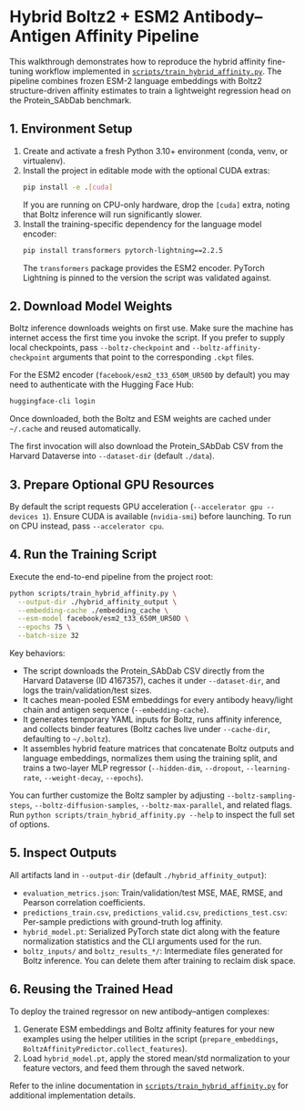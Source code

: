 # Hybrid Boltz2 + ESM2 Antibody–Antigen Affinity Pipeline

This walkthrough demonstrates how to reproduce the hybrid affinity fine-tuning workflow implemented in [`scripts/train_hybrid_affinity.py`](../scripts/train_hybrid_affinity.py). The pipeline combines frozen ESM-2 language embeddings with Boltz2 structure-driven affinity estimates to train a lightweight regression head on the Protein_SAbDab benchmark.

## 1. Environment Setup

1. Create and activate a fresh Python 3.10+ environment (conda, venv, or virtualenv).
2. Install the project in editable mode with the optional CUDA extras:
   ```bash
   pip install -e .[cuda]
   ```
   If you are running on CPU-only hardware, drop the `[cuda]` extra, noting that Boltz inference will run significantly slower.
3. Install the training-specific dependency for the language model encoder:
   ```bash
   pip install transformers pytorch-lightning==2.2.5
   ```
   The `transformers` package provides the ESM2 encoder. PyTorch Lightning is pinned to the version the script was validated against.

## 2. Download Model Weights

Boltz inference downloads weights on first use. Make sure the machine has internet access the first time you invoke the script. If you prefer to supply local checkpoints, pass `--boltz-checkpoint` and `--boltz-affinity-checkpoint` arguments that point to the corresponding `.ckpt` files.

For the ESM2 encoder (`facebook/esm2_t33_650M_UR50D` by default) you may need to authenticate with the Hugging Face Hub:

```bash
huggingface-cli login
```

Once downloaded, both the Boltz and ESM weights are cached under `~/.cache` and reused automatically.

The first invocation will also download the Protein_SAbDab CSV from the Harvard Dataverse into `--dataset-dir` (default `./data`).

## 3. Prepare Optional GPU Resources

By default the script requests GPU acceleration (`--accelerator gpu --devices 1`). Ensure CUDA is available (`nvidia-smi`) before launching. To run on CPU instead, pass `--accelerator cpu`.

## 4. Run the Training Script

Execute the end-to-end pipeline from the project root:

```bash
python scripts/train_hybrid_affinity.py \
  --output-dir ./hybrid_affinity_output \
  --embedding-cache ./embedding_cache \
  --esm-model facebook/esm2_t33_650M_UR50D \
  --epochs 75 \
  --batch-size 32
```

Key behaviors:
- The script downloads the Protein_SAbDab CSV directly from the Harvard Dataverse (ID 4167357), caches it under `--dataset-dir`, and logs the train/validation/test sizes.
- It caches mean-pooled ESM embeddings for every antibody heavy/light chain and antigen sequence (`--embedding-cache`).
- It generates temporary YAML inputs for Boltz, runs affinity inference, and collects binder features (Boltz caches live under `--cache-dir`, defaulting to `~/.boltz`).
- It assembles hybrid feature matrices that concatenate Boltz outputs and language embeddings, normalizes them using the training split, and trains a two-layer MLP regressor (`--hidden-dim`, `--dropout`, `--learning-rate`, `--weight-decay`, `--epochs`).

You can further customize the Boltz sampler by adjusting `--boltz-sampling-steps`, `--boltz-diffusion-samples`, `--boltz-max-parallel`, and related flags. Run `python scripts/train_hybrid_affinity.py --help` to inspect the full set of options.

## 5. Inspect Outputs

All artifacts land in `--output-dir` (default `./hybrid_affinity_output`):

- `evaluation_metrics.json`: Train/validation/test MSE, MAE, RMSE, and Pearson correlation coefficients.
- `predictions_train.csv`, `predictions_valid.csv`, `predictions_test.csv`: Per-sample predictions with ground-truth log affinity.
- `hybrid_model.pt`: Serialized PyTorch state dict along with the feature normalization statistics and the CLI arguments used for the run.
- `boltz_inputs/` and `boltz_results_*/`: Intermediate files generated for Boltz inference. You can delete them after training to reclaim disk space.

## 6. Reusing the Trained Head

To deploy the trained regressor on new antibody–antigen complexes:

1. Generate ESM embeddings and Boltz affinity features for your new examples using the helper utilities in the script (`prepare_embeddings`, `BoltzAffinityPredictor.collect_features`).
2. Load `hybrid_model.pt`, apply the stored mean/std normalization to your feature vectors, and feed them through the saved network.

Refer to the inline documentation in [`scripts/train_hybrid_affinity.py`](../scripts/train_hybrid_affinity.py) for additional implementation details.
